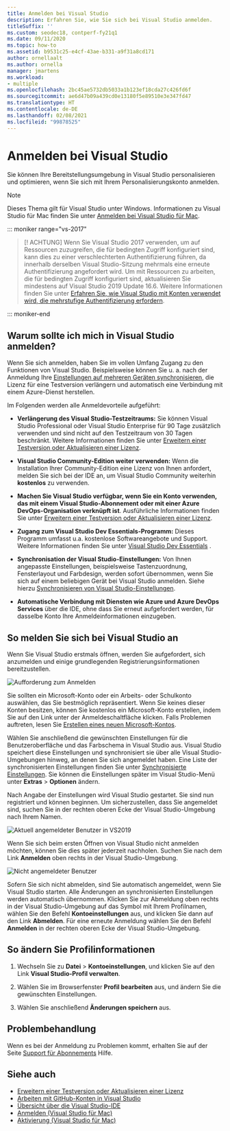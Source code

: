 ```yaml
---
title: Anmelden bei Visual Studio
description: Erfahren Sie, wie Sie sich bei Visual Studio anmelden.
titleSuffix: ''
ms.custom: seodec18, contperf-fy21q1
ms.date: 09/11/2020
ms.topic: how-to
ms.assetid: b9531c25-e4cf-43ae-b331-a9f31a8cd171
author: ornellaalt
ms.author: ornella
manager: jmartens
ms.workload:
- multiple
ms.openlocfilehash: 2bc45ae5732db5033a1b123ef18cda27c426fd6f
ms.sourcegitcommit: ae6d47b09a439cd0e13180f5e89510e3e347fd47
ms.translationtype: HT
ms.contentlocale: de-DE
ms.lasthandoff: 02/08/2021
ms.locfileid: "99878525"
---
```

# <a name="sign-in-to-visual-studio"></a>Anmelden bei Visual Studio

Sie können Ihre Bereitstellungsumgebung in Visual Studio personalisieren und optimieren, wenn Sie sich mit Ihrem Personalisierungskonto anmelden.

> [!NOTE]
> Dieses Thema gilt für Visual Studio unter Windows. Informationen zu Visual Studio für Mac finden Sie unter [Anmelden bei Visual Studio für Mac](/visualstudio/mac/signing-in).

::: moniker range="vs-2017"

> [! ACHTUNG] Wenn Sie Visual Studio 2017 verwenden, um auf Ressourcen zuzugreifen, die für bedingten Zugriff konfiguriert sind, kann dies zu einer verschlechterten Authentifizierung führen, da innerhalb derselben Visual Studio-Sitzung mehrmals eine erneute Authentifizierung angefordert wird. 
> Um mit Ressourcen zu arbeiten, die für bedingten Zugriff konfiguriert sind, aktualisieren Sie mindestens auf Visual Studio 2019 Update 16.6. Weitere Informationen finden Sie unter [Erfahren Sie, wie Visual Studio mit Konten verwendet wird, die mehrstufige Authentifizierung erfordern](work-with-multi-factor-authentication.md).

::: moniker-end

## <a name="why-should-i-sign-in-to-visual-studio"></a>Warum sollte ich mich in Visual Studio anmelden?

Wenn Sie sich anmelden, haben Sie im vollen Umfang Zugang zu den Funktionen von Visual Studio. Beispielsweise können Sie u. a. nach der Anmeldung Ihre [Einstellungen auf mehreren Geräten synchronisieren](synchronized-settings-in-visual-studio.md), die Lizenz für eine Testversion verlängern und automatisch eine Verbindung mit einem Azure-Dienst herstellen.

Im Folgenden werden alle Anmeldevorteile aufgeführt:
- **Verlängerung des Visual Studio-Testzeitraums:** Sie können Visual Studio Professional oder Visual Studio Enterprise für 90 Tage zusätzlich verwenden und sind nicht auf den Testzeitraum von 30 Tagen beschränkt. Weitere Informationen finden Sie unter [Erweitern einer Testversion oder Aktualisieren einer Lizenz](../ide/how-to-unlock-visual-studio.md).

- **Visual Studio Community-Edition weiter verwenden:** Wenn die Installation Ihrer Community-Edition eine Lizenz von Ihnen anfordert, melden Sie sich bei der IDE an, um Visual Studio Community weiterhin **kostenlos** zu verwenden. 

- **Machen Sie Visual Studio verfügbar, wenn Sie ein Konto verwenden, das mit einem Visual Studio-Abonnement oder mit einer Azure DevOps-Organisation verknüpft ist**. Ausführliche Informationen finden Sie unter [Erweitern einer Testversion oder Aktualisieren einer Lizenz](../ide/how-to-unlock-visual-studio.md).

- **Zugang zum Visual Studio Dev Essentials-Programm:** Dieses Programm umfasst u.a. kostenlose Softwareangebote und Support. Weitere Informationen finden Sie unter [Visual Studio Dev Essentials](https://visualstudio.microsoft.com/dev-essentials/) .

- **Synchronisation der Visual Studio-Einstellungen:** Von Ihnen angepasste Einstellungen, beispielsweise Tastenzuordnung, Fensterlayout und Farbdesign, werden sofort übernommen, wenn Sie sich auf einem beliebigen Gerät bei Visual Studio anmelden. Siehe hierzu [Synchronisieren von Visual Studio-Einstellungen](../ide/synchronized-settings-in-visual-studio.md).

- **Automatische Verbindung mit Diensten wie Azure und Azure DevOps Services** über die IDE, ohne dass Sie erneut aufgefordert werden, für dasselbe Konto Ihre Anmeldeinformationen einzugeben.

## <a name="how-to-sign-in-to-visual-studio"></a>So melden Sie sich bei Visual Studio an

Wenn Sie Visual Studio erstmals öffnen, werden Sie aufgefordert, sich anzumelden und einige grundlegenden Registrierungsinformationen bereitzustellen.

![Aufforderung zum Anmelden](../ide/media/vs2019_signinpopup.png)

Sie sollten ein Microsoft-Konto oder ein Arbeits- oder Schulkonto auswählen, das Sie bestmöglich repräsentiert. Wenn Sie keines dieser Konten besitzen, können Sie kostenlos ein Microsoft-Konto erstellen, indem Sie auf den Link unter der Anmeldeschaltfläche klicken. Falls Problemen auftreten, lesen Sie [Erstellen eines neuen Microsoft-Kontos](https://support.microsoft.com/help/4026324/microsoft-account-how-to-create).

Wählen Sie anschließend die gewünschten Einstellungen für die Benutzeroberfläche und das Farbschema in Visual Studio aus. Visual Studio speichert diese Einstellungen und synchronisiert sie über alle Visual Studio-Umgebungen hinweg, an denen Sie sich angemeldet haben. Eine Liste der synchronisierten Einstellungen finden Sie unter [Synchronisierte Einstellungen](../ide/synchronized-settings-in-visual-studio.md). Sie können die Einstellungen später im Visual Studio-Menü unter **Extras** > **Optionen** ändern.

Nach Angabe der Einstellungen wird Visual Studio gestartet. Sie sind nun registriert und können beginnen. Um sicherzustellen, dass Sie angemeldet sind, suchen Sie in der rechten oberen Ecke der Visual Studio-Umgebung nach Ihrem Namen.

![Aktuell angemeldeter Benutzer in VS2019](../ide/media/vs2019_username.png)

Wenn Sie sich beim ersten Öffnen von Visual Studio nicht anmelden möchten, können Sie dies später jederzeit nachholen. Suchen Sie nach dem Link **Anmelden** oben rechts in der Visual Studio-Umgebung.

![Nicht angemeldeter Benutzer](../ide/media/vs2019_usernotsignedin.png)

Sofern Sie sich nicht abmelden, sind Sie automatisch angemeldet, wenn Sie Visual Studio starten. Alle Änderungen an synchronisierten Einstellungen werden automatisch übernommen. Klicken Sie zur Abmeldung oben rechts in der Visual Studio-Umgebung auf das Symbol mit Ihrem Profilnamen, wählen Sie den Befehl **Kontoeinstellungen** aus, und klicken Sie dann auf den Link **Abmelden**. Für eine erneute Anmeldung wählen Sie den Befehl **Anmelden** in der rechten oberen Ecke der Visual Studio-Umgebung.

## <a name="to-change-your-profile-information"></a>So ändern Sie Profilinformationen

1. Wechseln Sie zu **Datei** > **Kontoeinstellungen**, und klicken Sie auf den Link **Visual Studio-Profil verwalten**.

1. Wählen Sie im Browserfenster **Profil bearbeiten** aus, und ändern Sie die gewünschten Einstellungen.

1. Wählen Sie anschließend **Änderungen speichern** aus.

## <a name="troubleshooting"></a>Problembehandlung

Wenn es bei der Anmeldung zu Problemen kommt, erhalten Sie auf der Seite [Support für Abonnements](https://visualstudio.microsoft.com/subscriptions/support/) Hilfe.

## <a name="see-also"></a>Siehe auch

* [Erweitern einer Testversion oder Aktualisieren einer Lizenz](../ide/how-to-unlock-visual-studio.md)
* [Arbeiten mit GitHub-Konten in Visual Studio](../ide/work-with-github-accounts.md)
* [Übersicht über die Visual Studio-IDE](../get-started/visual-studio-ide.md)
* [Anmelden (Visual Studio für Mac)](/visualstudio/mac/signing-in)
* [Aktivierung (Visual Studio für Mac)](/visualstudio/mac/activation)
